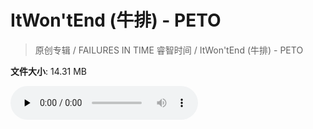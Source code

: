 # ItWon'tEnd (牛排) - PETO

> 原创专辑 / FAILURES IN TIME 睿智时间 / ItWon'tEnd (牛排) - PETO

**文件大小**: 14.31 MB

<audio preload="none" controls><source src="https://file.hsyhx.top/video/原创专辑/FAILURES IN TIME 睿智时间/ItWon'tEnd (牛排) - PETO.flac" type="audio/mpeg">🤔 您的浏览器不支持此音频格式</audio>